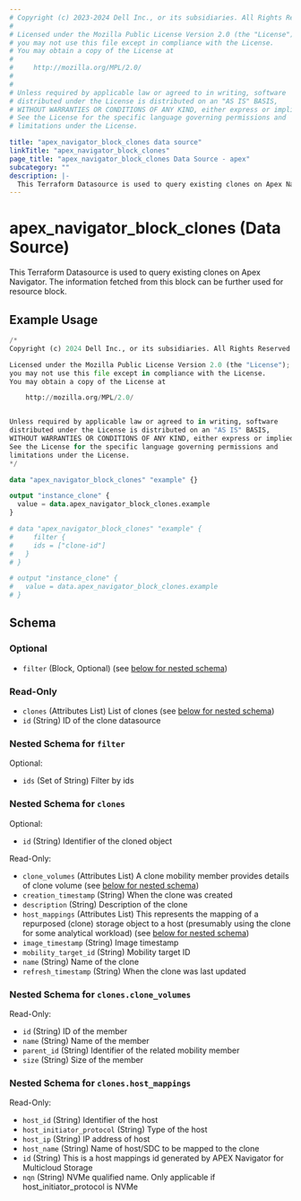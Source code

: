 ```yaml
---
# Copyright (c) 2023-2024 Dell Inc., or its subsidiaries. All Rights Reserved.
#
# Licensed under the Mozilla Public License Version 2.0 (the "License");
# you may not use this file except in compliance with the License.
# You may obtain a copy of the License at
#
#     http://mozilla.org/MPL/2.0/
#
#
# Unless required by applicable law or agreed to in writing, software
# distributed under the License is distributed on an "AS IS" BASIS,
# WITHOUT WARRANTIES OR CONDITIONS OF ANY KIND, either express or implied.
# See the License for the specific language governing permissions and
# limitations under the License.

title: "apex_navigator_block_clones data source"
linkTitle: "apex_navigator_block_clones"
page_title: "apex_navigator_block_clones Data Source - apex"
subcategory: ""
description: |-
  This Terraform Datasource is used to query existing clones on Apex Navigator. The information fetched from this block can be further used for resource block.
---
```


# apex_navigator_block_clones (Data Source)

This Terraform Datasource is used to query existing clones on Apex Navigator. The information fetched from this block can be further used for resource block.

## Example Usage

```terraform
/*
Copyright (c) 2024 Dell Inc., or its subsidiaries. All Rights Reserved.

Licensed under the Mozilla Public License Version 2.0 (the "License");
you may not use this file except in compliance with the License.
You may obtain a copy of the License at

    http://mozilla.org/MPL/2.0/


Unless required by applicable law or agreed to in writing, software
distributed under the License is distributed on an "AS IS" BASIS,
WITHOUT WARRANTIES OR CONDITIONS OF ANY KIND, either express or implied.
See the License for the specific language governing permissions and
limitations under the License.
*/

data "apex_navigator_block_clones" "example" {}

output "instance_clone" {
  value = data.apex_navigator_block_clones.example
}

# data "apex_navigator_block_clones" "example" {
#     filter {
#     ids = ["clone-id"] 
#   }
# }

# output "instance_clone" {
#   value = data.apex_navigator_block_clones.example
# }
```

<!-- schema generated by tfplugindocs -->
## Schema

### Optional

- `filter` (Block, Optional) (see [below for nested schema](#nestedblock--filter))

### Read-Only

- `clones` (Attributes List) List of clones (see [below for nested schema](#nestedatt--clones))
- `id` (String) ID of the clone datasource

<a id="nestedblock--filter"></a>
### Nested Schema for `filter`

Optional:

- `ids` (Set of String) Filter by ids


<a id="nestedatt--clones"></a>
### Nested Schema for `clones`

Optional:

- `id` (String) Identifier of the cloned object

Read-Only:

- `clone_volumes` (Attributes List) A clone mobility member provides details of clone volume (see [below for nested schema](#nestedatt--clones--clone_volumes))
- `creation_timestamp` (String) When the clone was created
- `description` (String) Description of the clone
- `host_mappings` (Attributes List) This represents the mapping of a repurposed (clone) storage object to a host (presumably using the clone for some analytical workload) (see [below for nested schema](#nestedatt--clones--host_mappings))
- `image_timestamp` (String) Image timestamp
- `mobility_target_id` (String) Mobility target ID
- `name` (String) Name of the clone
- `refresh_timestamp` (String) When the clone was last updated

<a id="nestedatt--clones--clone_volumes"></a>
### Nested Schema for `clones.clone_volumes`

Read-Only:

- `id` (String) ID of the member
- `name` (String) Name of the member
- `parent_id` (String) Identifier of the related mobility member
- `size` (String) Size of the member


<a id="nestedatt--clones--host_mappings"></a>
### Nested Schema for `clones.host_mappings`

Read-Only:

- `host_id` (String) Identifier of the host
- `host_initiator_protocol` (String) Type of the host
- `host_ip` (String) IP address of host
- `host_name` (String) Name of host/SDC to be mapped to the clone
- `id` (String) This is a host mappings id generated by APEX Navigator for Multicloud Storage
- `nqn` (String) NVMe qualified name. Only applicable if host_initiator_protocol is NVMe